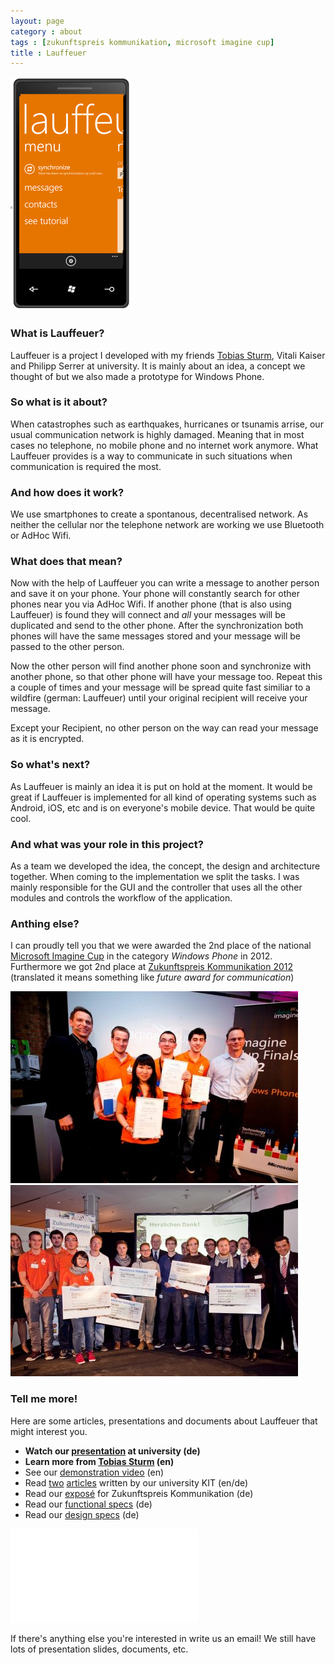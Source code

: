 ```yaml
---
layout: page
category : about
tags : [zukunftspreis kommunikation, microsoft imagine cup]
title : Lauffeuer
---
```


<div class="imageright">
    <img src="/assets/img/lauffeuer-screen.png">
</div>

### What is Lauffeuer?
Lauffeuer is a project I developed with my friends [Tobias Sturm](http://tobiassturm.de), Vitali Kaiser and Philipp Serrer at university.
It is mainly about an idea, a concept we thought of but we also made a prototype for Windows Phone.

### So what is it about?
When catastrophes such as earthquakes, hurricanes or tsunamis arrise, our usual communication network is highly damaged. Meaning that in most cases no telephone, no mobile phone and no internet work anymore. What Lauffeuer provides is a way to communicate in such situations when communication is required the most.

### And how does it work?
We use smartphones to create a spontanous, decentralised network. As neither the cellular nor the telephone network are working we use Bluetooth or AdHoc Wifi.

### What does that mean?
Now with the help of Lauffeuer you can write a message to another person and save it on your phone. Your phone will constantly search for other phones near you via AdHoc Wifi. If another phone (that is also using Lauffeuer) is found they will connect and _all_ your messages will be duplicated and send to the other phone. After the synchronization both phones will have the same messages stored and your message will be passed to the other person.

Now the other person will find another phone soon and synchronize with another phone, so that other phone will have your message too. Repeat this a couple of times and your message will be spread quite fast similiar to a wildfire (german: Lauffeuer) until your original recipient will receive your message.

Except your Recipient, no other person on the way can read your message as it is encrypted.

### So what's next?
As Lauffeuer is mainly an idea it is put on hold at the moment. It would be great if Lauffeuer is implemented for all kind of operating systems such as Android, iOS, etc and is on everyone's mobile device. That would be quite cool.

### And what was your role in this project?
As a team we developed the idea, the concept, the design and architecture together. When coming to the implementation we split the tasks. I was mainly responsible for the GUI and the controller that uses all the other modules and controls the workflow of the application.

### Anthing else?
I can proudly tell you that we were awarded the 2nd place of the national [Microsoft Imagine Cup](http://www.microsoft.com/germany/msdn/academic/imagine-cup/gewinner2012.aspx) in the category _Windows Phone_ in 2012. Furthermore we got 2nd place at [Zukunftspreis Kommunikation 2012](http://www.zukunftspreis-kommunikation.de/) (translated it means something like _future award for communication_)

![Imagine Cup](/assets/img/lauffeuer2.jpg "Team at Imagine Cup") ![Zukunftspreis Kommunikation](/assets/img/lauffeuer1.jpg "Team at Zukunftspreis Kommunikation")

### Tell me more!
Here are some articles, presentations and documents about Lauffeuer that might interest you.

* **Watch our [presentation](http://www.youtube.com/watch?v=u6wSHh9P3-s&feature=plcp) at university (de)**
* **Learn more from [Tobias Sturm](http://www.tobiassturm.de/projects/Lauffeuer.html) (en)**
* See our [demonstration video](http://www.youtube.com/watch?v=e8CByZDHHGg) (en)
* Read [two](http://www.informatik.kit.edu/309_6190.php) [articles](http://www.informatik.kit.edu/309_6483.php) written by our university KIT (en/de)
* Read our [exposé](/assets/docs/lauffeuer-expose.pdf) for Zukunftspreis Kommunikation (de)
* Read our [functional specs](/assets/docs/lauffeuer-pflichtenheft.pdf) (de)
* Read our [design specs](/assets/docs/lauffeuer-entwurfsdokument.pdf) (de)

<iframe src="//www.youtube.com/embed/u6wSHh9P3-s" frameborder="0" allowfullscreen></iframe>

If there's anything else you're interested in write us an email! We still have lots of presentation slides, documents, etc.

